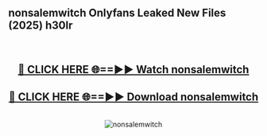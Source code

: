 <h2>nonsalemwitch Onlyfans Leaked New Files (2025) h30lr</h2>
<br>
<div align="center">
<h2><a href="https://mediafiles.top/nonsalemwitch&ref=git" rel="nofollow">🔴 CLICK HERE 🌐==►► Watch nonsalemwitch</a></h2>
<h2><a href="https://mediafiles.top/nonsalemwitch&ref=git" rel="nofollow">🔴 CLICK HERE 🌐==►► Download nonsalemwitch</a></h2>
<br>
<a href="https://mediafiles.top/nonsalemwitch&ref=git" rel="nofollow" data-target="animated-image.originalLink"><img src="https://i.ibb.co.com/xMMVF88/686577567.gif" alt="nonsalemwitch" style="max-width: 100%; display: inline-block;" data-target="animated-image.originalImage"></a>
</div>
<br>
<br>